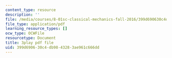 ```yaml
---
content_type: resource
description: ''
file: /media/courses/8-01sc-classical-mechanics-fall-2016/399d690630c4db9843283ae961c666dd_OwNr82QgkP8.pdf
file_type: application/pdf
learning_resource_types: []
ocw_type: OCWFile
resourcetype: Document
title: 3play pdf file
uid: 399d6906-30c4-db98-4328-3ae961c666dd
---
```

